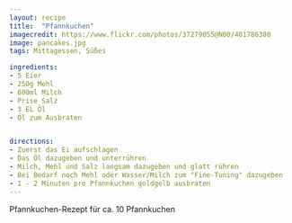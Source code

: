 ```yaml
---
layout: recipe
title:  "Pfannkuchen"
imagecredit: https://www.flickr.com/photos/37279055@N00/401786380
image: pancakes.jpg
tags: Mittagessen, Süßes

ingredients:
- 5 Eier
- 250g Mehl
- 600ml Milch
- Prise Salz
- 3 EL Öl
- Öl zum Ausbraten


directions:
- Zuerst das Ei aufschlagen
- Das Öl dazugeben und unterrühren
- Milch, Mehl und Salz langsam dazugeben und glatt rühren
- Bei Bedarf noch Mehl oder Wasser/Milch zum "Fine-Tuning" dazugeben
- 1 - 2 Minuten pro Pfannkuchen goldgelb ausbraten
---
```


Pfannkuchen-Rezept für ca. 10 Pfannkuchen

